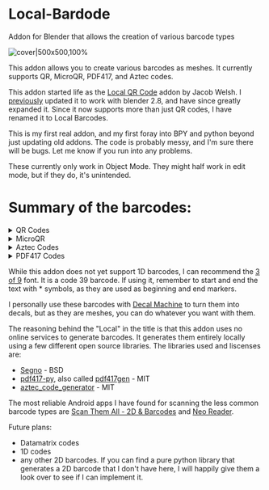 # Local-Bardode
Addon for Blender that allows the creation of various barcode types

![cover|500x500,100%](upload://bPdV53KMGRld8PcJJx3xvbf7ggj.jpeg) 

This addon allows you to create various barcodes as meshes. It currently supports QR, MicroQR, PDF417, and Aztec codes.

This addon started life as the [Local QR Code](https://github.com/welshjf/blender-local-qrcode) addon by Jacob Welsh. I [previously](https://blenderartists.org/t/local-qrcode-addon-updated/1150498) updated it to work with blender 2.8, and have since greatly expanded it. Since it now supports more than just QR codes, I have renamed it to Local Barcodes.

This is my first real addon, and my first foray into BPY and python beyond just updating old addons. The code is probably messy, and I'm sure there will be bugs. Let me know if you run into any problems.

These currently only work in Object Mode. They might half work in edit mode, but if they do, it's unintended.

# Summary of the barcodes:
<details>
  <summary>QR Codes</summary>
![qr_light|500x500,50%](upload://4ckg1mtD8NTOVySpNPsMKpDYO8R.jpeg) ![qr_dark|500x500,50%](upload://sZqVSWSfCTxx8rdU5N55lU8zU4Q.jpeg)

QR codes are most commonly used for marketing. They are also sometimes used in electronics or manufacturing as machine readable product numbers. They will often contain a URL, although they can hold any text or numbers. They can hold many common symbols. Technically, they can hold kanji as well, but I could not get it working. If you can get Blender to take kanji as a text input, it *should* automatically switch to kanji encoding mode. If it doesn't, please let me know.

QR codes can have error correction. This means they can still be read after being damaged, at the cost of a larger code. Higher EC level, bigger code, more damage tolerance, up to 30%. 
At max size, and with lowest EC level, they can theoretically store up to 4,296 alphanumeric characters. Bear in mind that large codes are VERY hard to scan with phone cameras.
</details>

<details>
  <summary>MicroQR</summary>

![micro_light|500x500,50%](upload://5jzUPXfiUYJk3hVmkV0jwtHYRID.jpeg) ![micro_dark|500x500,50%](upload://fxuN74ZeR3qiqCP5OGSK11xzNJH.jpeg) 


MicroQR codes are smaller versions of QR codes. They have a higher information density, but a much smaller top size. Big warning: they are VERY rare, and I do not believe a single Android app can read them. Apparently, the [i-nigma](https://apps.apple.com/us/app/i-nigma-qr-code-data-matrix-and-1d-barcode-reader/id388923203) app for apple devices can read them, but I can't test this. If you find an Android app that can scan these, let me know.
</details>



<details>
  <summary>Aztec Codes</summary>

![aztec_light|500x500,50%](upload://vQJXYeb7UoQAqLEfRf82BjJx0et.jpeg) ![aztec_dark|500x500,50%](upload://lOVwm8Qs2cHfanMyPOrrwXi03wE.jpeg) 

Aztec codes are commonly used on boarding passes, and medical labeling and equipment. They can be read inverted and mirrored and require no quiet space around them. They are less common than QR codes, and the scanner app support for them is a little rarer and less reliable. They have error Correction support, but I could not figure out how to control this in the generator library. I believe the generated codes have some, but I do not know how much.
</details>


<details>
  <summary>PDF417 Codes</summary>


![pdf_light|500x500,50%](upload://iDRvHuDxFOqDyi1A4VkSCzZCr2T.jpeg) ![pdf_dark|500x500,50%](upload://nZrwDoFTKYL8I9RIFl3NMlP7ydc.jpeg) 

PDF417 codes are commonly used for logistics, document management, and ID cards and systems. If you have a US Drivers license, there is probably one on it. They can have a very high data density. PDF417s can theoretically hold up to 1850 alphanumeric characters, but in practice, due to encoding differences, it will be lower. They support multiple levels of Error Correction. These are more difficult than the others here to read with a cellphone camera, so if that is the goal, try to keep it fairly small.
</details>

While this addon does not yet support 1D barcodes, I can recommend the [3 of 9](https://www.fontspace.com/i-shot-the-serif/free-3-of-9) font. It is a code 39 barcode. If using it, remember to start and end the text with * symbols, as they are used as beginning and end markers.

I personally use these barcodes with [Decal Machine](https://blenderartists.org/t/decalmachine/688181) to turn them into decals, but as they are meshes, you can do whatever you want with them. 

The reasoning behind the "Local" in the title is that this addon uses no online services to generate barcodes. It generates them entirely locally using a few different open source libraries. 
The libraries used and liscenses are:

* [Segno](https://github.com/heuer/segno) - BSD
* [pdf417-py](https://github.com/ihabunek/pdf417-py), also called [pdf417gen](https://pypi.org/project/pdf417gen/0.2.0/) - MIT
* [aztec_code_generator](https://github.com/delimitry/aztec_code_generator) - MIT


The most reliable Android apps I have found for scanning the less common barcode types are [Scan Them All - 2D & Barcodes](https://play.google.com/store/apps/details?id=gr.webq.codescanner&hl=en_US) and [Neo Reader](https://play.google.com/store/apps/details?id=de.gavitec.android).

Future plans:
* Datamatrix codes
* 1D codes
* any other 2D barcodes. If you can find a pure python library that generates a 2D barcode that I don't have here, I will happily give them a look over to see if I can implement it.
